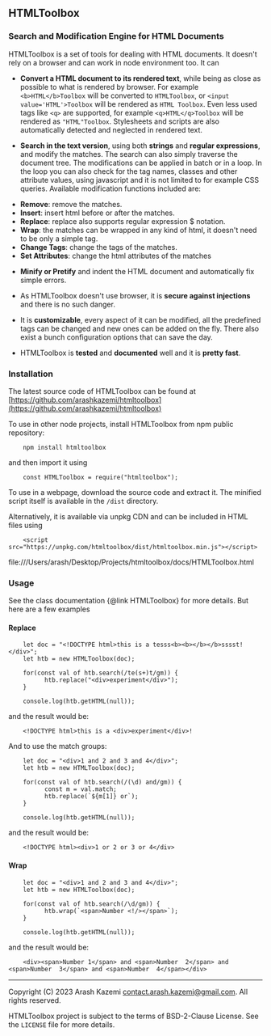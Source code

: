 ## HTMLToolbox
### Search and Modification Engine for HTML Documents

HTMLToolbox is a set of tools for dealing with HTML documents. It doesn't rely on a browser
and can work in node environment too. It can

- **Convert a HTML document to its rendered text**, while being as close as possible to what is
rendered by browser. For example `<b>HTML</b>Toolbox` will be converted to `HTMLToolbox`, 
or `<input value='HTML'>Toolbox` will be rendered as `HTML Toolbox`. Even less used tags like `<q>` 
are supported, for example `<q>HTML</q>Toolbox` will be rendered as `"HTML"Toolbox`. Stylesheets 
and scripts are also automatically detected and neglected in rendered text.

- **Search in the text version**, using both **strings** and **regular expressions**, and modify the 
matches. The search can also simply traverse the document tree. The modifications can be applied 
in batch or in a loop. In the loop you can also check for the tag names, classes and other 
attribute values, using javascript and it is not limited to for example CSS queries. Available 
modification functions included are:

+ **Remove**: remove the matches.
+ **Insert**: insert html before or after the matches.
+ **Replace**: replace also supports regular expression $ notation.
+ **Wrap**: the matches can be wrapped in any kind of html, it doesn't need to be only a simple tag.
+ **Change Tags**: change the tags of the matches.
+ **Set Attributes**: change the html attributes of the matches

- **Minify or Pretify** and indent the HTML document and automatically fix simple errors.

- As HTMLToolbox doesn't use browser, it is **secure against injections** and there is no such
danger.

- It is **customizable**, every aspect of it can be modified, all the predefined tags can be 
changed and new ones can be added on the fly. There also exist a bunch configuration options that 
can save the day.

- HTMLToolbox is **tested** and **documented** well and it is **pretty fast**. 


### Installation

The latest source code of HTMLToolbox can be found at
[https://github.com/arashkazemi/htmltoolbox](https://github.com/arashkazemi/htmltoolbox)

To use in other node projects, install HTMLToolbox from npm public repository:

        npm install htmltoolbox  

and then import it using

        const HTMLToolbox = require("htmltoolbox");

To use in a webpage, download the source code and extract it. The minified 
script itself is available in the `/dist` directory. 

Alternatively, it is available via unpkg CDN and can be included in HTML files using

        <script src="https://unpkg.com/htmltoolbox/dist/htmltoolbox.min.js"></script>

file:///Users/arash/Desktop/Projects/htmltoolbox/docs/HTMLToolbox.html
### Usage

See the class documentation {@link HTMLToolbox} for more details. But here are a few examples

#### Replace
        
        let doc = "<!DOCTYPE html>this is a tesss<b><b></b></b>sssst!</div>";
        let htb = new HTMLToolbox(doc);

        for(const val of htb.search(/te(s+)t/gm)) {
              htb.replace("<div>experiment</div>");
        }

        console.log(htb.getHTML(null));

and the result would be:

        <!DOCTYPE html>this is a <div>experiment</div>!
        
And to use the match groups:

        let doc = "<div>1 and 2 and 3 and 4</div>";
        let htb = new HTMLToolbox(doc);

        for(const val of htb.search(/(\d) and/gm)) {
              const m = val.match;
              htb.replace(`${m[1]} or`);
        }

        console.log(htb.getHTML(null));

and the result would be:

        <!DOCTYPE html><div>1 or 2 or 3 or 4</div>


#### Wrap

        let doc = "<div>1 and 2 and 3 and 4</div>";
        let htb = new HTMLToolbox(doc);

        for(const val of htb.search(/\d/gm)) {
              htb.wrap(`<span>Number <!/></span>`);
        }

        console.log(htb.getHTML(null));

and the result would be:

        <div><span>Number 1</span> and <span>Number  2</span> and <span>Number  3</span> and <span>Number  4</span></div>


---

Copyright (C) 2023 Arash Kazemi <contact.arash.kazemi@gmail.com>. All rights reserved.

HTMLToolbox project is subject to the terms of BSD-2-Clause License. See the `LICENSE` file for more details.

